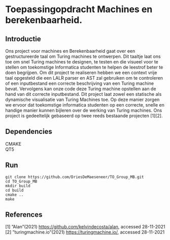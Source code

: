# Toepassingopdracht Machines en berekenbaarheid.
## Introductie
Ons project voor machines en Berekenbaarheid gaat over een gestructureerde taal om Turing machines te ontwerpen. Dit taaltje laat ons toe om snel Turing machines te designen, te testen en die visueel voor te stellen om toekomstige Informatica studenten te helpen de leestrof beter te doen begrijpen. Om dit project te realiseren hebben we een context vrije taal opgesteld die een LALR parser en AST zal gebruiken om te controleren of een inputbestand een correcte beschrijving van een Turing machine bevat. Vervolgens kan onze code deze Turing machine opstellen aan de hand van dit correcte inputbestand. Dit project laat zowel een statische als dynamische visualisatie van Turing Machines toe. Op deze manier zorgen we ervoor dat toekomstige informatica studenten op een correcte, snelle en handige manier kunnen bijleren over de werking van Turing machines. Ons project is gedeeltelijk gebaseerd op twee reeds bestaande projecten [1][2].

## Dependencies
CMAKE  
QT5

## Run
```
git clone https://github.com/DriesDeMaeseneer/TO_Group_MB.git
cd TO_Group_MB  
mkdir build  
cd build  
cmake ..  
make
```

## References
[1] ”Alan”(2021) https://github.com/kelvindecosta/alan, accessed 28-11-2021  
[2] ”turingmachine.io”(2021) https://turingmachine.io/, accessed 28-11-2021
